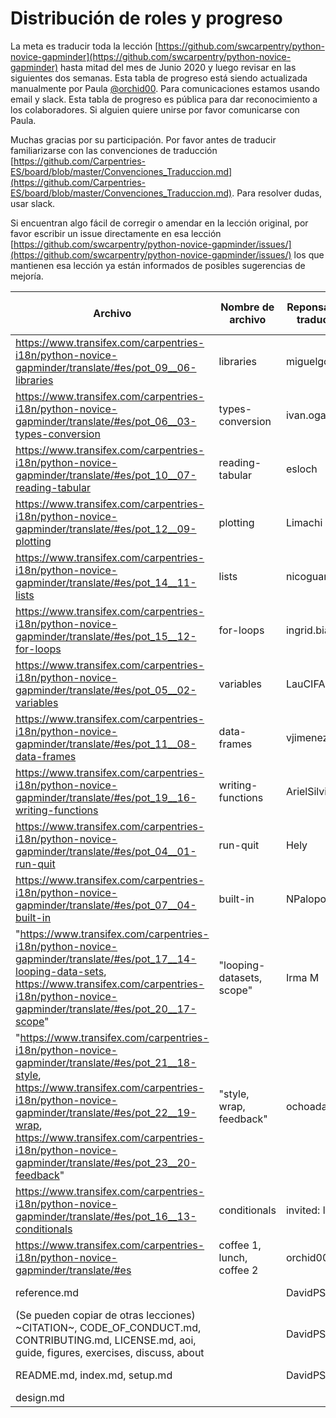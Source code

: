 # Distribución de roles y progreso 

La meta es traducir toda la lección [https://github.com/swcarpentry/python-novice-gapminder](https://github.com/swcarpentry/python-novice-gapminder) hasta mitad del mes de Junio 2020 y luego revisar en las siguientes dos semanas. 
Esta tabla de progreso está siendo actualizada manualmente por Paula [@orchid00](https://github.com/orchid00). Para comunicaciones
estamos usando email y slack. Esta tabla de progreso es pública para dar reconocimiento a los colaboradores. Si alguien quiere unirse por favor comunicarse con Paula. 

Muchas gracias por su participación. Por favor antes de traducir familiarizarse con las convenciones de traducción [https://github.com/Carpentries-ES/board/blob/master/Convenciones_Traduccion.md](https://github.com/Carpentries-ES/board/blob/master/Convenciones_Traduccion.md). Para resolver dudas, usar slack.

Si encuentran algo fácil de corregir o amendar en la lección original, por favor escribir un issue directamente en esa lección [https://github.com/swcarpentry/python-novice-gapminder/issues/](https://github.com/swcarpentry/python-novice-gapminder/issues/) los que mantienen esa lección ya están informados de posibles sugerencias de mejoría.

Archivo | Nombre de archivo | Reponsable de traducción | Fecha de inicio | Fecha de entrega | Responsable de revisión | Fecha de inicio | Fecha de entrega
--- | --- | --- | --- | --- | --- | --- | --- 
https://www.transifex.com/carpentries-i18n/python-novice-gapminder/translate/#es/pot_09__06-libraries|	libraries|	miguelgondu|	2020-05-26|2020-06-01| Irma Martinez | 2020-06-01|
https://www.transifex.com/carpentries-i18n/python-novice-gapminder/translate/#es/pot_06__03-types-conversion|	types-conversion	|ivan.ogasawara	|2020-05-25| half way| Hely|2020-06-01 |
https://www.transifex.com/carpentries-i18n/python-novice-gapminder/translate/#es/pot_10__07-reading-tabular	|reading-tabular|	esloch|	2020-05-26|2020-06-01| Ingrid |2020-06-01|
https://www.transifex.com/carpentries-i18n/python-novice-gapminder/translate/#es/pot_12__09-plotting|	plotting|	Limachi	|2020-05-26| 2020-06-02| Npalopoli | 2020-06-02| 
https://www.transifex.com/carpentries-i18n/python-novice-gapminder/translate/#es/pot_14__11-lists	|lists|	nicoguaro	|2020-05-25|
https://www.transifex.com/carpentries-i18n/python-novice-gapminder/translate/#es/pot_15__12-for-loops	|for-loops|	ingrid.bianka|	2020-05-25|2020-06-01|miguelgondu |2020-06-01|
https://www.transifex.com/carpentries-i18n/python-novice-gapminder/translate/#es/pot_05__02-variables	|variables	|LauCIFASIS|	2020-05-25|
https://www.transifex.com/carpentries-i18n/python-novice-gapminder/translate/#es/pot_11__08-data-frames|	data-frames	|vjimenez9	|2020-05-25|2020-06-02| Limachi |2020-06-02|
https://www.transifex.com/carpentries-i18n/python-novice-gapminder/translate/#es/pot_19__16-writing-functions|	writing-functions|	ArielSilvio|	2020-05-26|
https://www.transifex.com/carpentries-i18n/python-novice-gapminder/translate/#es/pot_04__01-run-quit|	run-quit|	Hely|	2020-05-25|2020-06-01| 
https://www.transifex.com/carpentries-i18n/python-novice-gapminder/translate/#es/pot_07__04-built-in|	built-in|	NPalopoli|	2020-05-25|
"https://www.transifex.com/carpentries-i18n/python-novice-gapminder/translate/#es/pot_17__14-looping-data-sets, https://www.transifex.com/carpentries-i18n/python-novice-gapminder/translate/#es/pot_20__17-scope"|	"looping-datasets, scope"|	Irma M|2020-05-26|2020-06-01| Sandro |2020-06-01|
"https://www.transifex.com/carpentries-i18n/python-novice-gapminder/translate/#es/pot_21__18-style, https://www.transifex.com/carpentries-i18n/python-novice-gapminder/translate/#es/pot_22__19-wrap, https://www.transifex.com/carpentries-i18n/python-novice-gapminder/translate/#es/pot_23__20-feedback"	|"style, wrap, feedback"|ochoadavid	|2020-05-25||orchid00|
https://www.transifex.com/carpentries-i18n/python-novice-gapminder/translate/#es/pot_16__13-conditionals	|conditionals|	invited: lupe	|2020-05-26|
https://www.transifex.com/carpentries-i18n/python-novice-gapminder/translate/#es | coffee 1, lunch, coffee 2| orchid00| 2020-05-25| 2020-05-26|
reference.md| | DavidPS| 2020-05-31 | 2020-05-31 |
(Se pueden copiar de otras lecciones) ~CITATION~, CODE_OF_CONDUCT.md, CONTRIBUTING.md, LICENSE.md, aoi, guide, figures, exercises, discuss, about| |DavidPS| 2020-05-31 | 2020-05-31 |
README.md, index.md, setup.md| |DavidPS| 2020-05-31 | 2020-05-31 | Hely |2020-06-01|
design.md|
